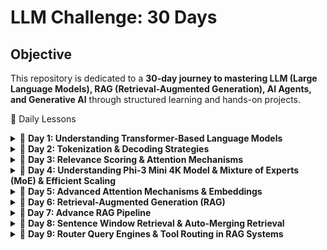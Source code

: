 # LLM Challenge: 30 Days

## **Objective**
This repository is dedicated to a **30-day journey to mastering LLM (Large Language Models), RAG (Retrieval-Augmented Generation), AI Agents, and Generative AI** through structured learning and hands-on projects.


📅 Daily Lessons
<details> <summary>📖 <strong>Day 1: Understanding Transformer-Based Language Models</strong></summary>

### **Understanding Transformer-Based Language Models**

#### **1. Introduction to Transformers**  
Transformer models have transformed natural language processing (NLP) by introducing a parallelizable and highly efficient approach to text processing. Introduced in the groundbreaking paper *"Attention is All You Need"*, the Transformer architecture eliminates the sequential dependencies of recurrent neural networks (RNNs) and long short-term memory (LSTM) models, leading to significant improvements in training efficiency and model performance.

---

#### **2. Transformer Architecture**  
The Transformer consists of two main components:  

- **Encoder:** Processes input text by capturing relationships between words using self-attention and feed-forward neural networks.
- **Decoder:** Generates output predictions by attending to both previously generated tokens and encoder outputs.

This structure is particularly effective in tasks such as **machine translation**, **text summarization**, and **question answering**.

---

#### **3. Self-Attention Mechanism**  
A key feature of the Transformer model is **self-attention**, which enables the model to weigh the importance of different words within a sentence. Unlike traditional sequential models, self-attention allows the model to process all words simultaneously, capturing long-range dependencies and contextual relationships efficiently.  

- **Masked Self-Attention:** Used in generative models like GPT to ensure causality by restricting attention to previous tokens only.

This mechanism allows the model to **prioritize words that contribute most to meaning**, significantly improving contextual understanding.

---

#### **4. BERT: A Representation Model**  
BERT (*Bidirectional Encoder Representations from Transformers*) is an encoder-based model designed for **language understanding tasks**.  

##### **Key Features of BERT:**  
- **Bidirectional Attention:** Considers both past and future words in a sentence, leading to deeper contextual word embeddings.
- **Masked Language Modeling (MLM):** Trains the model by randomly masking words in a sentence and predicting them.
- **Fine-Tuning for Specific Tasks:** After pre-training on large datasets, BERT can be fine-tuned for **text classification, named entity recognition (NER), question answering**, and **sentiment analysis**.

BERT is highly effective for extracting meaning from text and understanding word relationships.

---

#### **5. GPT: A Generative Model**  
GPT (*Generative Pre-trained Transformer*) is a **decoder-only** model optimized for text generation.  

##### **Key Features of GPT:**  
- **Autoregressive Learning:** Predicts the next word in a sequence based on previous words.
- **Masked Self-Attention:** Ensures that the model does not "see" future tokens when generating text.
- **Fluent and Coherent Output:** Excels in applications such as **chatbots, text completion, and creative writing**.

While BERT is designed for understanding text, GPT is more suited for **generating human-like responses**.

---

#### **6. Comparison: BERT vs. GPT**  

| Feature | BERT | GPT |
|---------|------|-----|
| Architecture | Encoder-based | Decoder-based |
| Attention | Bidirectional | Unidirectional |
| Training Objective | Masked Language Modeling (MLM) | Autoregressive Text Generation |
| Use Cases | Text classification, NER, question answering | Chatbots, text generation, creative writing |

BERT is better for **extracting information**, while GPT is better for **generating new content**.

---

#### **7. Transformer-Based Language Models: Open-Source vs. Proprietary**  
The NLP space is now divided between **proprietary** and **open-source** language models.  

##### **Proprietary Models (Closed-Source):**  
- **GPT-4** *(OpenAI)*  
- **Gemini** *(Google DeepMind)*  
- **Claude 2** *(Anthropic)*  

These models are state-of-the-art but **restricted in access and control**.

##### **Open-Source Models:**  
- **Llama 2** *(Meta)*  
- **Falcon** *(Technology Innovation Institute)*  
- **Mistral** *(Mistral AI)*  

Open-source models provide **flexibility, transparency, and customization**, making them suitable for research and enterprise applications.

---

#### **8. Conclusion: The Future of Transformers**  
Transformer models have revolutionized NLP by making **language understanding and generation more powerful than ever**. With their **self-attention mechanisms** and **scalability**, they are widely used in applications such as **machine translation, text summarization, search engines, and AI chatbots**.  

As **new models continue to emerge**, the distinction between **representation models (BERT)** and **generative models (GPT)** remains crucial for selecting the right tool for each NLP task.
</details>


<details> <summary>📖 <strong>Day 2: Tokenization & Decoding Strategies</strong></summary>


### **Tokenization and Representation**  
Tokenization is a critical step where input text is broken into smaller units, such as words, subwords, or characters. These tokens are mapped to numerical representations using an embedding matrix. The model's tokenizer maintains a predefined vocabulary, assigning each token a unique ID. The embeddings capture semantic relationships between words, which help the model understand context.

---

### **Transformer Processing – Parallelization vs. Sequential Generation**  
Unlike traditional RNNs, transformers process all input tokens simultaneously in parallel, leveraging self-attention mechanisms to weigh relationships between words. This parallelization allows for highly efficient training and inference. However, during text generation, transformers generate tokens sequentially, producing one token at a time while considering previously generated ones.

---

### **Decoding Strategies – Greedy Decoding vs. Temperature Sampling**  
The decoding process determines how the model selects the next token in a sequence. Two primary methods were discussed:  

- **Greedy Decoding (Temperature = 0):** At each step, the model picks the token with the highest probability. This results in deterministic outputs but may lack diversity.  
- **Temperature Sampling (Temperature > 0):** When temperature is greater than zero, the probability distribution is adjusted to introduce variability. A higher temperature makes the output more diverse and creative, while a lower temperature makes it more deterministic.  
- **Top-k and Top-p Sampling:** These techniques dynamically filter the token selection process by limiting the vocabulary to the most probable tokens (top-k) or adjusting the probability mass threshold (top-p or nucleus sampling).  

The choice of decoding strategy significantly impacts the fluency and creativity of generated text.

---

### **KV Caching – Optimizing Inference for Sequential Generation**  
During text generation, transformers generate tokens one by one in an autoregressive manner. To improve efficiency, **KV (Key-Value) Caching** is used to store previously computed hidden states (key-value pairs). Instead of recomputing the self-attention mechanism from scratch for each new token, the model reuses stored computations. This reduces redundant operations and speeds up inference, especially for long sequences.

---

### **Inference Pipeline and Cached Computation**  
When processing input prompts, LLMs follow a structured inference pipeline:
1. **Tokenization:** The prompt is split into tokens and mapped to numerical embeddings.
2. **Transformer Block Computation:** The model applies self-attention and feed-forward networks to process the input.
3. **Sequential Token Generation:** In autoregressive models, the next token is generated one by one based on previous outputs.
4. **KV Caching Implementation:** Previously computed attention keys and values are stored and reused to speed up processing.
5. **Decoding Strategy Application:** The model selects the most probable token based on the chosen decoding strategy (greedy, temperature-based, top-k, etc.).
6. **Final Output Assembly:** The generated tokens are combined to produce coherent text.

---

### **Application of LLMs in Text Generation**  
The practical applications of these techniques span various domains, including:
- Automated content generation (emails, reports, chat responses)
- Text summarization
- Language translation
- Conversational AI
- Code generation and completion  

# Transformer Concepts
## Key Components of Transformers

### Tokenization and Embeddings
Before passing input into a transformer model, text is tokenized and converted into numerical representations called **embeddings**. The tokenizer holds a vocabulary of tokens, mapping each to a unique token ID. The embedding layer then converts these IDs into high-dimensional vector representations.

Example of tokenization:
```python
from transformers import AutoTokenizer

tokenizer = AutoTokenizer.from_pretrained("bert-base-uncased")
tokens = tokenizer.tokenize("The Shawshank Redemption")
print(tokens)  # ['the', 'shawshank', 'redemption']
```

### Self-Attention Mechanism
Self-attention allows the model to weigh the importance of different words in a sentence relative to each other. It computes three vectors:
- **Query (Q)**: Represents the current token
- **Key (K)**: Represents the context for attention
- **Value (V)**: Holds the information to be passed forward

The attention score is calculated using:
```
Attention(Q, K, V) = softmax( (QK^T) / sqrt(d_k) ) V
```
where **d_k** is the dimension of key vectors, preventing overly large values.

### Feed-Forward Neural Networks (FFNN)
After self-attention, each token embedding passes through a fully connected feed-forward network (FFNN). The transformation can be described as:
```
FFN(x) = max(0, xW1 + b1) W2 + b2
```
where **W1, W2** are weight matrices, and **b1, b2** are biases.

### Multi-Head Attention
Instead of a single attention mechanism, transformers use multiple attention heads to capture different contextual meanings. The outputs of multiple attention heads are concatenated and linearly transformed.

## Decoding Strategies for Text Generation
When generating text, models use different decoding strategies:

### Greedy Decoding
Selects the token with the highest probability at each step.
```python
def greedy_decoding(model, input_ids):
    output = model.generate(input_ids, max_length=50)
    return output
```
### Temperature Sampling
Controls randomness in sampling, with higher values making the output more creative.
```
P(t) = exp(logit_t / temperature) / sum(exp(logit_i / temperature))
```
where **temperature > 1** increases randomness, and **temperature = 0** is deterministic (greedy decoding).

### Top-K and Top-P Sampling (Nucleus Sampling)
- **Top-K** restricts choices to the top K most probable tokens.
- **Top-P (Nucleus Sampling)** selects from the smallest set of tokens whose probabilities sum to a threshold p.

```python
def nucleus_sampling(model, input_ids, top_p=0.9):
    output = model.generate(input_ids, do_sample=True, top_p=top_p, max_length=50)
    return output
```

## KV (Key-Value) Caching for Efficient Decoding
When generating long sequences, transformers use **KV caching** to store previous key and value vectors, reducing redundant computation and speeding up inference.

## Example: Using a Transformer Model
Here’s an example using Hugging Face’s transformers library to generate text with GPT-2:
```python
from transformers import AutoModelForCausalLM, AutoTokenizer

tokenizer = AutoTokenizer.from_pretrained("gpt2")
model = AutoModelForCausalLM.from_pretrained("gpt2")

input_text = "The future of AI is"
input_ids = tokenizer.encode(input_text, return_tensors="pt")

output = model.generate(input_ids, max_length=50, temperature=0.7, top_p=0.9)
print(tokenizer.decode(output[0], skip_special_tokens=True))
```

## Coreference Resolution
Coreference resolution helps models identify when different words refer to the same entity in a text. For example:
"John went to the store. He bought milk."
The model should recognize that "He" refers to "John."
</details>


<details> <summary>📖 <strong>Day 3: Relevance Scoring & Attention Mechanisms</strong></summary>

### **Relevance Scoring and Combining Information in Self-Attention**

In self-attention mechanisms, **relevance scoring** determines how much focus a token should give to other tokens in a sequence. This is achieved using the **Scaled Dot-Product Attention** formula:

```
Attention(Q, K, V) = softmax((Q * K^T) / sqrt(d_k)) * V
```

where:
- **Q (Query):** The token looking for relevant information.
- **K (Key):** Other tokens being compared.
- **V (Value):** The actual information retrieved.
- **d_k:** A scaling factor.

#### **Step 1: Relevance Scoring**
Each token computes its relevance to all other tokens using **dot-product similarity** between Q and K. Higher dot-product values indicate stronger relationships. The softmax function normalizes these scores.

##### **Example**
Consider the sentence:

```
The cat sat on the mat because it was tired.
```

To resolve **"it"**, the model needs to decide whether it refers to **"the cat"** or **"the mat"**. Using relevance scoring, the self-attention mechanism assigns **higher weights** to **"the cat"** based on context.

#### **Step 2: Combining Information**
Once scores are computed, they are used to weight the corresponding **V** values. The output is a weighted sum of all tokens.

##### **Python Example**
```python
import numpy as np

Q = np.array([[1, 0.5]])  # Query token
K = np.array([[1, 0.5], [0.3, 0.8]])  # Key tokens
V = np.array([[0.2, 0.7], [0.6, 0.1]])  # Value tokens

# Compute dot-product similarity
scores = np.dot(Q, K.T)

# Apply softmax to get attention weights
attention_weights = np.exp(scores) / np.sum(np.exp(scores), axis=1, keepdims=True)

# Compute final output
output = np.dot(attention_weights, V)

print("Relevance Scores:\n", scores)
print("Attention Weights:\n", attention_weights)
print("Final Combined Representation:\n", output)
```

#### **Metaphor**
Imagine you are in a meeting, and multiple people are speaking. Your brain **scores** each speaker based on relevance—your boss’s words may have more weight than casual comments. You then **combine** this information, prioritizing important insights while still considering others.

This **dynamic weighting mechanism** is crucial for:
- **Long-range dependencies** (capturing relationships between distant words).
- **Coreference resolution** (linking pronouns to the correct entity).
- **Contextual understanding** (refining meaning based on the full sentence).
Here is a structured summary of the latest images focusing on key concepts relevant to Transformers and Large Language Models:

---

# **Advanced Attention Mechanisms in Transformers**

## **1. Self-Attention Mechanism Breakdown**
### **Query, Key, and Value Projections**
- Each input token is transformed into three distinct vectors:
  - **Query (Q):** Represents what the token is looking for in the sequence.
  - **Key (K):** Represents the content of each token in the sequence.
  - **Value (V):** Contains the actual information associated with each token.
- These projections are performed using learned weight matrices.

### **Computing Attention Scores**
- The attention mechanism calculates **relevance scores** between the **query** of the current token and the **keys** of all other tokens.
- The dot product between `Query` and `Key` matrices determines these scores.
- A **softmax operation** normalizes the scores into probabilities.

### **Weighted Sum of Values**
- The computed attention scores are used to weight the **Value** matrix.
- The output is an enriched representation of the token, integrating contextual information from relevant tokens in the sequence.

---

## **2. Multi-Head Self-Attention**
- Instead of a single attention mechanism, multiple attention heads operate in parallel.
- Each head captures different relationships in the data.
- The outputs of all heads are combined into a single representation.
- This enables the model to consider multiple perspectives at once.

---

## **3. Grouped Attention Mechanism**
- Introduces `n_groups` and `n_attention_heads`, where attention heads are grouped to improve efficiency.
- Each group processes a subset of keys and values, reducing computational cost.

---

## **4. Sparse Attention for Efficiency**
- Standard Transformers apply **global autoregressive self-attention**, meaning each token attends to all previous tokens.
- **Sparse Attention** reduces complexity by restricting attention to a limited number of past tokens.
  - **Strided Sparse Attention:** Looks at every nth token.
  - **Fixed Sparse Attention:** Attends to a fixed number of past tokens.

---

## **5. Token-Level Masking and Attention**
- A token can only pay attention to previous tokens, ensuring autoregressive behavior.
- Illustrated by an upper triangular matrix, where a token at position `t` can only attend to tokens `{1, 2, ..., t}`.

---

## **6. Ring Attention for Scaling Context Length**
- Traditional attention mechanisms are limited by **GPU memory constraints**.
- **Ring Attention** distributes queries, keys, and values across multiple GPUs to extend the effective context length.
- This approach enables near **infinite context window** processing.

---

## **7. Transformer Model Architecture Insights**
- Model configurations include:
  - **Layers (Depth)**
  - **Hidden Dimension**
  - **Feed-Forward Network (FFN) Dimension**
  - **Attention Heads**
  - **Key/Value Heads**
  - **Vocabulary Size**
  - **Activation Function (e.g., SwiGLU)**
  - **Position Encoding (e.g., RoPE - Rotary Position Embeddings)**

---

This summary covers **key attention optimizations**, **multi-head attention**, **sparse computation techniques**, and **scalability solutions** that improve Transformer efficiency. It provides an **intuitive understanding of attention mechanisms** while also linking to **GPU memory optimizations and large-scale context handling**.

</details>

<details> <summary>📖 <strong>Day 4: Understanding Phi-3 Mini 4K Model & Mixture of Experts (MoE) & Efficient Scaling </strong></summary>

---
## **Understanding the Transformer Architecture using Phi-3 Mini 4K Instruct**
This lesson explores the **decoder-only transformer architecture** by using `microsoft/Phi-3-mini-4k-instruct`. The focus is on:
- Loading a transformer model
- Tokenizing and generating text
- Understanding transformer block outputs
- Analyzing the vocabulary and embedding sizes
- Exploring how the model predicts tokens

---

## **1. Setup**
We start by installing the necessary libraries, but in this case, they are pre-installed.

```python
# !pip install transformers>=4.41.2 accelerate>=0.31.0
import warnings
warnings.filterwarnings('ignore')
```
- `transformers`: For working with pre-trained transformer models.
- `accelerate`: Optimizes execution, especially useful for large models.

---

## **2. Loading the Model and Tokenizer**
The Phi-3 Mini model is a **causal language model (CLM)**, meaning it predicts the next token based on previous ones.

```python
from transformers import AutoModelForCausalLM, AutoTokenizer, pipeline

# Load model and tokenizer
tokenizer = AutoTokenizer.from_pretrained("../models/microsoft/Phi-3-mini-4k-instruct")

model = AutoModelForCausalLM.from_pretrained(
    "../models/microsoft/Phi-3-mini-4k-instruct",
    device_map="cpu",
    torch_dtype="auto",
    trust_remote_code=True,
)
```
- `AutoModelForCausalLM`: Loads a decoder-only model.
- `AutoTokenizer`: Processes text input into tokenized format.

⚠️ **Warning:** The model may give a **flash-attention** warning, but since this setup does not use GPUs, it can be ignored.

---

## **3. Creating a Text Generation Pipeline**
A pipeline abstracts model interaction, simplifying tokenization and inference.

```python
generator = pipeline(
    "text-generation",
    model=model,
    tokenizer=tokenizer,
    return_full_text=False,  # Do not include the prompt in the output
    max_new_tokens=50,  # Generate up to 50 new tokens
    do_sample=False,  # Deterministic output (no randomness)
)
```

### **Generating a Text Response**
```python
prompt = "Write an email apologizing to Sarah for the tragic gardening mishap. Explain how it happened."

output = generator(prompt)
print(output[0]['generated_text'])
```

- `do_sample=False`: Ensures deterministic output.
- `max_new_tokens=50`: Limits response length.

⏳ **Note:** Running on CPU, inference may take **~2 minutes**.

---

## **4. Exploring the Model’s Architecture**
You can inspect the model's internal structure.

```python
print(model)
```
**Key Model Parameters:**
- **Vocabulary Size:** 32,064 tokens
- **Embedding Size:** 3,072-dimensional vectors
- **Transformer Blocks (Layers):** 32

To inspect embedding layers:

```python
model.model.embed_tokens
```
To print the transformer block stack:

```python
model.model
```
To access a specific transformer block:

```python
model.model.layers[0]
```

---

## **5. Generating a Single Token**
Each token in the text is generated one by one.

```python
prompt = "The capital of France is"
input_ids = tokenizer(prompt, return_tensors="pt").input_ids
print(input_ids)
```
### **Extracting Transformer Outputs**
The transformer block outputs a **3072-dimensional vector** for each token.

```python
model_output = model.model(input_ids)
print(model_output[0].shape)  # Output shape: (batch_size, num_tokens, embedding_size)
```
- `batch_size = 1` (since we have one prompt)
- `num_tokens = 5` (words in the prompt)
- `embedding_size = 3072` (each token has a 3072-dimensional representation)

### **Predicting the Next Token**
We now extract logits from the **LM Head**.

```python
lm_head_output = model.lm_head(model_output[0])
print(lm_head_output.shape)  # Output shape: (batch_size, num_tokens, vocab_size)
```
- Each token is mapped to a **32,064-dimensional probability distribution**.
- The last token's prediction is extracted:

```python
token_id = lm_head_output[0, -1].argmax(-1)
print(token_id)
```

Finally, **decoding the predicted token**:

```python
print(tokenizer.decode(token_id))
```

---

## **6. Summary of Model Components**
| Component               | Description |
|------------------------|-------------|
| **Query, Key, Value** | Used in self-attention to compute token relationships |
| **Transformer Blocks** | Process input tokens iteratively |
| **Embedding Layer** | Maps tokens to dense numerical representations |
| **LM Head** | Predicts the next token from learned distributions |
| **Autoregressive Attention** | Ensures each token only attends to previous tokens |

---

This summary provides a **concise overview of Phi-3 Mini’s architecture**, focusing on **self-attention, token prediction, and model structure**.

### **Transformer Decoder Evolution (2017 vs. 2024)**

#### **2017 Transformer Decoder (Original Transformer)**
- **Positional Encoding:** Injects position information into token embeddings.
- **Self-Attention:** Attends to all previous tokens to generate the next token.
- **Add & Normalize:** Normalization layer to stabilize training.
- **Feedforward Layer:** Processes information in a dense neural network.
- **Second Add & Normalize:** Another normalization step before output.

#### **2024 Transformer Decoder (Modern Enhancements)**
- **RMSNorm Instead of LayerNorm:** Reduces computational complexity.
- **Grouped Query Attention (GQA):** Improves efficiency by grouping queries.
- **Rotary Embeddings (RoPE):** Enhances positional encoding for longer contexts.
- **More Efficient Normalization & Attention Mechanisms:** Leads to better scaling.

### **Efficient Training Data Packing Explained**
#### **1. Inefficient Training Data Organization**
- In a **naïve approach**, each document is stored in a batch separately.
- If a document is shorter than the maximum allowed sequence length, **padding tokens** (empty spaces) are added to fill the remaining space.
- **Problem:** This wastes valuable context space because a large part of the model’s attention is spent on padding instead of useful information.

#### **2. Optimized Training Data Packing**
- Instead of keeping each document separate and adding padding, **documents are packed together** in a more compact way.
- A special **separator token (`Sep`)** is used between documents to mark boundaries.
- **Benefit:** This approach minimizes the number of padding tokens, making full use of the available context size and improving training efficiency.

##### **Example:**
- **Inefficient Approach:**
  ```
  [Document 1] [Padding] [Padding]
  [Document 2] [Padding] [Padding]
  ```
- **Optimized Packing:**
  ```
  [Document 1] [Sep] [Document 2] [Sep] [Document 3] [Padding]
  ```

- This means the model can process **more meaningful data per batch**, increasing training speed and efficiency.

---

### **Mixture of Experts (MoE) Explained**
#### **1. Concept**
- MoE is a technique that **divides a large model into multiple sub-models**, called **experts**.
- Instead of using **one massive model** for every input, MoE **dynamically selects a few specialized experts** to handle each input.
- This makes training and inference more **efficient and scalable**.

#### **2. Router Mechanism**
- A **router** decides which expert (or set of experts) should process the input.
- Not all experts are used for every input; only a **subset of experts** is activated at any time.
- **Benefit:** This reduces the computational cost since the model does not need to process everything through a single massive network.

##### **Example:**
- Imagine you have **four experts**, each trained on different aspects of language:
  - **Expert 1:** Good at technical writing
  - **Expert 2:** Good at creative writing
  - **Expert 3:** Good at coding-related text
  - **Expert 4:** Good at summarization

- If the input is **"Write a summary of this article"**, the router might **activate Expert 4** instead of all experts, optimizing performance.

#### **3. Layer-wise Expert Selection**
- MoE doesn’t just choose an expert once. At **each layer** of the model, the router picks the best expert dynamically.
- This means different layers might **activate different experts** depending on the complexity of the input.
- **Benefit:** The model becomes **more flexible** and **scales better** with large datasets.

##### **Comparison with Standard Models**
| Traditional Model | MoE Model |
|------------------|----------|
| Single model processes all inputs | Different experts process different inputs |
| High computational cost | Efficient, since only a subset of experts is used |
| Slower training and inference | Faster due to selective computation |

---

### **Key Takeaways**
- **Efficient Data Packing** minimizes padding and maximizes context usage.
- **Mixture of Experts (MoE)** improves efficiency by using specialized experts dynamically, reducing computation.
Here's a well-structured English explanation for your GitHub README:  

---

# **Mixture of Experts (MoE) in Large Language Models (LLMs)**  

## **1. What is Mixture of Experts (MoE)?**  
Mixture of Experts (MoE) is a technique that enhances the efficiency and scalability of **Large Language Models (LLMs)** by dynamically selecting a subset of specialized sub-models (experts) for processing each input. Unlike dense neural networks, which activate all parameters for every input, MoE models use only a small fraction of their total parameters at any given time.  

## **2. How Does MoE Work?**  
MoE models incorporate a **Router**, which decides which expert(s) should process an incoming input. This routing happens **at every layer**, meaning that each layer can dynamically choose different experts based on the input.  

### **Routing Mechanism**  
- The **Router** assigns weights to each expert, determining how much an input should be processed by each one.  
- Typically, **only the top-k experts** (e.g., top-1 or top-2) are activated per input, while the rest remain idle.  
- This selective activation allows the model to scale efficiently while reducing computation costs.  

## **3. MoE vs. Dense Neural Networks**  
| Feature | Dense Neural Network | Mixture of Experts (MoE) |  
|---------|----------------------|--------------------------|  
| **Parameter Utilization** | Uses all parameters for every input | Uses only selected experts per input |  
| **Computational Efficiency** | High computational cost | More efficient due to selective activation |  
| **Scalability** | Limited scalability | Easily scales with more experts |  

## **4. Sparse Parameters: Loading vs. Inference**  
One of the key advantages of MoE models is their **sparse parameter activation**, which affects both model loading and inference:  

### **Loading Model (Training Phase)**
- All experts are loaded into memory (high VRAM usage).  
- The full model, including embeddings, attention layers, and the router, must be stored.  
- Large MoE models, such as **Mixtral 8×7B**, require **46.7 billion parameters** to be loaded.  

### **Inference Time (Execution)**
- Only a subset of experts is activated per input, reducing VRAM requirements.  
- This enables efficient inference while maintaining high performance.  
- For example, instead of using **all 46.7B parameters**, an MoE model may only activate **11.2B parameters** per inference step.  

## **5. Overfitting Issues in MoE**  
While MoE models offer advantages in efficiency and scalability, they also pose some challenges:  
- **Overfitting Risk:** Since individual experts specialize in certain inputs, they may become too tuned to specific data distributions, leading to overfitting.  
- **Mitigation Strategies:** Techniques like **Dropout, Regularization, and Expert Balancing** are used to prevent experts from becoming too specialized.  

## **6. Mixtral: A Case Study of MoE in LLMs**  
**Mixtral 8×7B**, an MoE-based model, consists of 8 different **expert** modules, each with 7B parameters.  
- It uses **top-2 routing**, meaning that only 2 out of the 8 experts are activated for each input.  
- Unlike traditional Transformer models, **MoE layers do not interfere with the attention mechanism**, making them flexible and adaptable.  

## **7. Pros & Cons of MoE Models**  
### ✅ **Pros**  
- **Low VRAM usage during inference**  
- **High performance with efficient scaling**  
- **Flexible architecture for diverse tasks**  

### ❌ **Cons**  
- **High VRAM requirements for model loading**  
- **Higher risk of overfitting due to expert specialization**  
- **More complex architecture compared to dense models**  

## **8. Conclusion**  
Mixture of Experts (MoE) provides an efficient and scalable approach for training massive LLMs, balancing computational efficiency with model performance. By dynamically routing inputs to specialized experts, MoE models achieve high efficiency while keeping VRAM usage low during inference. However, they come with added complexity and potential overfitting risks, requiring careful optimization.  
</details>

<details> <summary>📖 <strong>Day 5: Advanced Attention Mechanisms & Embeddings</strong></summary>

## **1. Self-Attention Mechanism Explained with Database Terminology**  
Self-attention is the core mechanism that enables **Transformers** to understand relationships between tokens in a sequence. It determines how much focus each token should give to every other token in the input.

### **Self-Attention in Database Terms**  
Think of self-attention as querying a **relational database** where:
- **Query (Q)** → Represents what a token wants to know.
- **Key (K)** → Represents the attributes of all tokens.
- **Value (V)** → Represents the actual stored information.

When retrieving data from a database:
1. **Query (Q)** is like an SQL search request.
2. **Key (K)** fields define which columns are used for the lookup.
3. **Value (V)** fields return the relevant data.

The similarity between **Q and K** determines how much of the **V information** should be retrieved.

### **Self-Attention Formula**
The attention scores are computed using **scaled dot-product attention**:

\[
\text{Attention}(Q, K, V) = \text{softmax} \left( \frac{QK^T}{\sqrt{d_k}} \right) V
\]

- **\( QK^T \)** → Measures similarity between query and key.
- **\( \sqrt{d_k} \)** → Normalization to prevent exploding gradients.
- **softmax** → Converts scores into probability weights.

---

## **2. Masked Self-Attention vs. Regular Self-Attention**
- **Self-Attention**: Each token can attend to **all tokens**, including future ones.
- **Masked Self-Attention**: Used in **autoregressive models (GPT)** to **prevent tokens from seeing future tokens** during training.

In masked attention, the upper triangular part of the attention matrix is filled with **-∞**, ensuring that future tokens do not influence the current token’s output.

---

## **3. Word Embeddings vs. Context-Aware Embeddings**
### **What Are Word Embeddings?**
Word embeddings represent words as **high-dimensional vectors** that capture semantic meaning. For example:
- "great" → `[3.2, 1.1, -0.5, 0.7]`
- "bad" → `[-2.3, -1.5, 0.8, -0.6]`

Each value represents a dimension in a learned **semantic space**.

However, **static word embeddings (Word2Vec, GloVe)** have a major limitation:  
- **"Bank" (river bank) vs. "Bank" (financial institution)** → Both have the same vector representation.

### **Context-Aware Embeddings**
Context-aware embeddings (BERT, GPT) **generate different embeddings for the same word** based on surrounding context.

Example:  
- "I deposited money in the **bank**." → `[3.2, 0.5, -1.3]`
- "The river **bank** was flooded." → `[1.2, 2.1, -0.7]`

These embeddings are dynamically computed by the model, making them **far superior** for NLP tasks.

---

## **4. Sentence Embeddings vs. Word Embeddings**
While word embeddings focus on **individual words**, **sentence embeddings** capture the overall meaning of a sentence.

### **Why Sentence Embeddings Are More Meaningful?**
- They provide a **higher-level abstraction** of meaning.
- They enable **semantic search** and **sentence similarity** tasks.
- Models like **SBERT (Sentence-BERT)** produce **fixed-length embeddings**, making them useful for retrieval-based applications.

### **How Are Sentence Embeddings Computed?**
1. **Average Word Embeddings**: Simple but loses syntactic structure.
2. **Pooling Methods (Max, Mean, CLS Token)**: Extracts important features.
3. **Transformer-based models (SBERT, T5, USE)**: Generate **context-rich, task-specific embeddings**.

Example: Computing sentence embeddings using SBERT:
```python
from sentence_transformers import SentenceTransformer

model = SentenceTransformer('all-MiniLM-L6-v2')
sentences = ["I love AI.", "AI is transforming the world."]
embeddings = model.encode(sentences)

print(embeddings.shape)  # Output: (2, 384) - 2 sentences, each with a 384-dimension embedding
```

---

## **5. Multi-Modal Embeddings**
Multi-modal embeddings extend the concept beyond text and incorporate **vision, speech, and other modalities**.

- **Text-Image Models (CLIP)**: Embeds text and images into a **shared semantic space**.
- **Audio-Text Models (Whisper, HuBERT)**: Maps speech and text embeddings to a common space.
- **Vision-Language Models (Flamingo, BLIP-2)**: Jointly learns representations of text and images.

Example: Using **CLIP** to encode both an image and text:
```python
from transformers import CLIPProcessor, CLIPModel
from PIL import Image

model = CLIPModel.from_pretrained("openai/clip-vit-base-patch32")
processor = CLIPProcessor.from_pretrained("openai/clip-vit-base-patch32")

image = Image.open("cat.jpg")
text = ["a photo of a cat", "a photo of a dog"]

inputs = processor(text=text, images=image, return_tensors="pt")
outputs = model(**inputs)

print(outputs.logits_per_text)  # Higher score means better match
```

---

## **6. Transformer Architectures: Encoder-Only, Decoder-Only, Encoder-Decoder**
| Model Type | Description | Example Models | Use Cases |
|------------|------------|---------------|-----------|
| **Encoder-Only** | Processes input holistically, bidirectional attention. | BERT, RoBERTa | Text classification, NER, Sentiment Analysis |
| **Decoder-Only** | Predicts next tokens sequentially, autoregressive. | GPT, LLaMA | Text generation, Chatbots |
| **Encoder-Decoder** | Converts input to latent representation before generating output. | T5, BART, mT5 | Machine Translation, Summarization |

### **Example: Encoder-Decoder Model for Prompt-Based Learning**
Encoder-Decoder models (T5, BART) are often used in **Autoregressive Prompt Learning**.

Example using **T5 for text summarization**:
```python
from transformers import T5ForConditionalGeneration, T5Tokenizer

tokenizer = T5Tokenizer.from_pretrained("t5-small")
model = T5ForConditionalGeneration.from_pretrained("t5-small")

input_text = "summarize: The meeting was held to discuss the recent advancements in AI..."
input_ids = tokenizer(input_text, return_tensors="pt").input_ids

summary_ids = model.generate(input_ids, max_length=50)
print(tokenizer.decode(summary_ids[0], skip_special_tokens=True))
```

---

## **7. Multi-Head Attention (MHA)**
Multi-Head Attention (MHA) allows the model to **attend to different parts of a sequence simultaneously**.

Each attention **head** has its own set of **Q, K, V matrices**, enabling the model to focus on different aspects of the input.

### **Multi-Head Attention Formula**
\[
\text{MultiHead}(Q, K, V) = \text{Concat}(\text{head}_1, ..., \text{head}_h) W^O
\]

Each attention head is computed as:
\[
\text{head}_i = \text{Attention}(Q W_i^Q, K W_i^K, V W_i^V)
\]

Where:
- **\( W_i^Q, W_i^K, W_i^V \)** → Separate weight matrices for each head.
- **\( W^O \)** → Output projection matrix.

---

## **8. Summary: Why These Concepts Matter**
- **Self-Attention** enables **contextual understanding** in Transformers.
- **Masked Self-Attention** ensures **causal generation** in GPT models.
- **Contextual Embeddings** make models better at understanding language nuances.
- **Sentence Embeddings** are more useful for tasks like **semantic search**.
- **Multi-Modal Embeddings** allow AI to learn across **text, image, and audio**.
- **Encoder-Decoder Models** power **translation & summarization**.
- **Multi-Head Attention** enhances the **expressive power** of Transformers.

</details>


<details> <summary>📖 <strong>Day 6: Retrieval-Augmented Generation (RAG)</strong></summary>

# **Day 6: Retrieval-Augmented Generation (RAG)**  

Retrieval-Augmented Generation (RAG) is a framework that enhances **Large Language Models (LLMs)** by integrating external knowledge retrieval into the text generation process. Instead of relying solely on pre-trained knowledge, **RAG queries an external document store (Vector Database or Index) and retrieves relevant chunks** before generating a response.  

---

## **1. Key Stages in RAG**
RAG consists of **three main stages**:  
1. **Ingestion:** Processing and indexing documents into a vector store.  
2. **Retrieval:** Searching for relevant information from indexed documents.  
3. **Synthesis:** Generating responses by combining retrieved information with an LLM.

---

## **2. RAG Workflow Overview**
### **Step 1: Document Ingestion & Chunking**  
Before a model can retrieve information, documents must be processed:
- **Splitting into Chunks**: Long documents are divided into smaller segments.
- **Embedding Creation**: Each chunk is converted into a numerical vector.
- **Indexing in a Vector Store**: These embeddings are stored in a **Vector Database**.

### **Step 2: Querying and Retrieval**  
When a user submits a query:
- The query is embedded and matched against stored document embeddings.
- The **Top-K most relevant** document chunks are retrieved.

### **Step 3: Response Generation (Synthesis)**
- Retrieved chunks are **fed into the LLM**.
- The LLM generates an answer based on both the **retrieved context and its own knowledge**.

---

## **3. RAG Pipeline: Code Implementation**
### **Document Chunking and Embedding**
First, we convert documents into chunks and store their vector representations.

```python
from llama_index import Document

# Create a single document by joining multiple sources
document = Document(text="\n\n".join([doc.text for doc in documents]))
```

### **Indexing Documents with VectorStore**
We use **LlamaIndex** and OpenAI to create an indexed vector database.

```python
from llama_index import VectorStoreIndex
from llama_index import ServiceContext
from llama_index.llms import OpenAI

# Define LLM model and embedding settings
llm = OpenAI(model="gpt-3.5-turbo", temperature=0.1)

service_context = ServiceContext.from_defaults(
    llm=llm, embed_model="local:BAAI/bge-small-en-v1.5"
)

# Create a vector store index from documents
index = VectorStoreIndex.from_documents([document], service_context=service_context)
```

### **Querying the Vector Index**
Once the index is built, we can retrieve relevant chunks:

```python
query_engine = index.as_query_engine()

response = query_engine.query(
    "What are steps to take when finding projects to build your experience?"
)
print(str(response))
```

This approach **retrieves** the most relevant document sections before passing them to the LLM for synthesis.

---

## **4. Vector Store Index vs. Vector Databases**
### **What is a Vector Store Index?**
A **Vector Store Index** (e.g., LlamaIndex) organizes and manages document embeddings efficiently.  
- Stores document **chunks and embeddings**.  
- Allows retrieval of the most relevant document parts.  
- Often used with in-memory storage for local applications.

### **What is a Vector Database?**
A **Vector Database** (e.g., Pinecone, Weaviate, FAISS) scales **document retrieval** for larger applications.  
- Designed for **high-performance** similarity search.
- Optimized for **millions of documents**.
- Enables **real-time retrieval with persistent storage**.

| Feature | Vector Store Index (LlamaIndex) | Vector Database (FAISS, Pinecone) |
|---------|--------------------------------|-----------------------------------|
| **Scope** | Small-scale, in-memory indexing | Large-scale, distributed storage |
| **Persistence** | Temporary (RAM) | Persistent storage |
| **Performance** | Slower for large datasets | Optimized for high-speed queries |
| **Use Case** | Prototyping, small apps | Production-level AI systems |

---

## **5. TruLens: Evaluation and Metrics**
Evaluating RAG responses is critical for **ensuring high-quality outputs**. **TruLens** provides a framework for evaluating:
- **Context Relevance:** Are retrieved documents aligned with the query?
- **Groundedness:** How well does the LLM rely on retrieved data rather than hallucinations?

### **Setting Up TruLens**
```python
from trulens_eval import Tru
tru = Tru()
tru.reset_database()
```

### **Recording Query Engine Results**
TruLens can track the behavior of RAG pipelines and log **retrieval quality**.

```python
from utils import get_prebuilt_trulens_recorder

tru_recorder = get_prebuilt_trulens_recorder(query_engine, app_id="Direct Query Engine")

with tru_recorder as recording:
    for question in eval_questions:
        response = query_engine.query(question)
```

### **Launching Evaluation Dashboard**
```python
records, feedback = tru.get_records_and_feedback(app_ids=[])

# Launch dashboard at http://localhost:8501/
tru.run_dashboard()
```
This allows for **visualizing retrieval effectiveness** and tuning RAG pipelines for optimal performance.

---

## **6. RAG Challenges & Optimizations**
### **Common Challenges**
- **Hallucination**: The LLM might generate **incorrect information** if retrieval fails.
- **Latency**: Searching large document stores can be slow.
- **Index Updates**: Documents must be re-embedded and re-indexed when modified.

### **Optimizations**
✅ **Hybrid Search (BM25 + Vectors):** Combines traditional keyword search with embeddings.  
✅ **Reranking Models:** Re-rank retrieved chunks for better relevance.  
✅ **Chunk Overlapping:** Ensures **context continuity** across chunked documents.  
✅ **Retrieval-Augmented Fine-Tuning:** Fine-tune models with custom retrieval strategies.

---

## **7. Conclusion**
Retrieval-Augmented Generation (RAG) significantly improves **LLM accuracy and contextual relevance** by integrating **external document search** before text generation. **TruLens metrics**, **LlamaIndex for vector storage**, and **efficient indexing techniques** enhance retrieval effectiveness, making RAG a powerful technique for **question answering, chatbots, and enterprise AI systems**.

</details>

<details> <summary> <strong>📖 Day 7: Advance RAG Pipeline </strong></summary>

### **1️⃣ Direct Queries**
Direct queries involve retrieving relevant **chunks** of text directly from the vector database or index without considering surrounding context.  

✅ **Pros:**  
- Fast retrieval since only the most relevant chunk is fetched.  
- Works well when documents are structured and information is self-contained.  

❌ **Cons:**  
- May miss crucial context if the information is spread across multiple sentences.  
- Short queries might return incomplete results.  

💡 **Use Case:** When the knowledge is atomic (e.g., **definitions, factual answers**).  

---

### **2️⃣ Sentence-Window Queries**
Instead of retrieving only the most relevant chunk, **sentence-window retrieval** expands the context by fetching additional sentences before and after the retrieved chunk.  

✅ **Pros:**  
- **Improves context awareness**, ensuring that responses are more accurate.  
- **Reduces hallucinations**, as the model has more surrounding information.  
- Works well for **explanatory answers** where full context is needed.  

❌ **Cons:**  
- Slower compared to direct queries (more text to process).  
- May include **irrelevant sentences**, which could introduce noise.  

💡 **Use Case:** When retrieving **summaries, multi-sentence explanations, or references** (e.g., research papers, legal texts).  

---

### **3️⃣ Auto-Merging Retrieval**
Auto-merging retrieval dynamically **combines multiple small chunks** into a larger **cohesive unit** before sending them to the LLM.  

✅ **Pros:**  
- Ensures that the response is based on a **wider** context.  
- Helps reduce **truncation issues** when dealing with short context windows.  
- Works well for **complex questions** requiring multiple sources of information.  

❌ **Cons:**  
- Increases computational overhead (merging takes processing time).  
- If **too many chunks** are merged, some irrelevant information might be included.  

💡 **Use Case:** When working with **multi-paragraph** answers, FAQs, or **document summarization**.  


### **4️⃣ Evaluating RAG Responses: Key Metrics**  
To assess the quality of a RAG-based system, we measure the response using three primary **evaluation metrics**:  

### **🔹 Answer Relevance**  
✅ Measures **how well the generated response answers the query**.  
✅ Checks if the **semantic meaning aligns with the intent** of the question.  

🔹 **Formula (Simplified):**  
```
Answer Relevance = Similarity(Query, Response)
```
🔹 **Example:**  
**Query:** *"What is the capital of France?"*  
**Response:** *"Paris is the capital of France."* ✅ **(High relevance)**  
**Response:** *"France is in Europe."* ❌ **(Low relevance - doesn't answer directly)**  

---

### **🔹 Context Relevance**  
✅ Measures whether the **retrieved document chunk is relevant** to the query.  
✅ If the retrieved context is off-topic, the model is forced to **hallucinate**.  

🔹 **Formula (Simplified):**  
```
Context Relevance = Similarity(Query, Retrieved Chunk)
```
🔹 **Example:**  
**Query:** *"Explain quantum entanglement."*  
**Retrieved Chunk:** *"Quantum entanglement describes a phenomenon in which..."* ✅ **(High relevance)**  
**Retrieved Chunk:** *"Newton's laws describe classical motion."* ❌ **(Low relevance - wrong context)**  

---

### **🔹 Groundedness**  
✅ Measures whether the **final response is based on the retrieved context** or if the model **hallucinates** information.  
✅ If the LLM generates content that **does not appear in the retrieved document**, **groundedness is low**.  

🔹 **Formula (Simplified):**  
```
Groundedness = Overlap(Response, Retrieved Context)
```
🔹 **Example:**  
**Retrieved Chunk:** *"The Eiffel Tower is in Paris."*  
**LLM Response:** *"The Eiffel Tower is in Paris, built in 1889."* ✅ **(High groundedness, as facts align)**  
**LLM Response:** *"The Eiffel Tower is in Berlin, built in 1900."* ❌ **(Low groundedness, incorrect facts)**  


</details>

<details> <summary>📖 <strong>Day 8: Sentence Window Retrieval & Auto-Merging Retrieval </strong></summary>

LLM tabanlı uygulamalarda bilgi alma (retrieval) sistemleri, modelin doğru, bağlamı kuvvetli ve uydurmadan uzak cevaplar verebilmesi için kritik öneme sahiptir. Bu dökümanda, LlamaIndex kütüphanesi kullanılarak uygulanan iki farklı retrieval yaklaşımını karşılaştıracağız:

- Sentence Window Retrieval
- Auto-Merging Retrieval

## Sentence Window Retrieval

### Amaç:
Belgeyi cümle cümle böler ve her cümleyi komşu cümlelerle birlikte bir pencere olarak temsil eder. Örneğin `window_size=3` ise her node 3 cümleden oluşur.

### Kurulum:

```python
from llama_index.node_parser import SentenceWindowNodeParser

node_parser = SentenceWindowNodeParser.from_defaults(
    window_size=3,
    window_metadata_key="window",
    original_text_metadata_key="original_text",
)
```

### Index Oluşturma:

```python
from llama_index import VectorStoreIndex, ServiceContext

sentence_context = ServiceContext.from_defaults(
    llm=llm,
    embed_model="local:BAAI/bge-small-en-v1.5",
    node_parser=node_parser,
)

sentence_index = VectorStoreIndex.from_documents(
    [document], service_context=sentence_context
)
```

### Query Engine:

```python
from llama_index.indices.postprocessor import (
    MetadataReplacementPostProcessor,
    SentenceTransformerRerank
)

postproc = MetadataReplacementPostProcessor(target_metadata_key="window")
rerank = SentenceTransformerRerank(top_n=2, model="BAAI/bge-reranker-base")

query_engine = sentence_index.as_query_engine(
    similarity_top_k=6,
    node_postprocessors=[postproc, rerank]
)
```

### Notlar:
- `window_size`: Bağlam için kaç cümlelik pencere kullanılacağını belirler.
- `MetadataReplacementPostProcessor`: Asıl cümle yerine pencereyi döndürmek için kullanılır.
- `Reranker`: Semantic benzerliğe göre en iyi n sonucu seçer.

## Auto-Merging Retrieval

### Amaç:
Belgeleri hiyerarşik parçalara ayırar ve sorguya en yakın node'lardan başlayarak bağlı oldukları üst paragrafları otomatik birleştirir. Bu sayede daha anlamlı ve bağlamı kuvvetli cevaplar elde edilir.

### Hierarchical Node Parsing:

```python
from llama_index.node_parser import HierarchicalNodeParser, get_leaf_nodes

node_parser = HierarchicalNodeParser.from_defaults(
    chunk_sizes=[2048, 512, 128]  # 3 seviyeli parçalama
)
nodes = node_parser.get_nodes_from_documents([document])
leaf_nodes = get_leaf_nodes(nodes)
```

### Index Oluşturma:

```python
from llama_index import StorageContext, VectorStoreIndex

storage_context = StorageContext.from_defaults()
storage_context.docstore.add_documents(nodes)

automerging_index = VectorStoreIndex(
    leaf_nodes, storage_context=storage_context, service_context=auto_merging_context
)
```

### Retriever + Query Engine:

```python
from llama_index.retrievers import AutoMergingRetriever
from llama_index.indices.postprocessor import SentenceTransformerRerank
from llama_index.query_engine import RetrieverQueryEngine

base_retriever = automerging_index.as_retriever(similarity_top_k=12)
retriever = AutoMergingRetriever(
    base_retriever,
    automerging_index.storage_context,
    verbose=True
)
rerank = SentenceTransformerRerank(top_n=6, model="BAAI/bge-reranker-base")

auto_merging_engine = RetrieverQueryEngine.from_args(
    retriever, node_postprocessors=[rerank]
)
```

### Notlar:
- `chunk_sizes`: Belgeyi büyy\u00fkten küçüğe parçalayarak bağlam yapısı oluşturur.
- `AutoMergingRetriever`: Leaf node'ların bağlı olduğu üst metinleri otomatik birleştirir.
- `Reranker`: Sıralamayı optimize eder.

## Farklar:

| Özellik | SentenceWindow | AutoMerging |
|----------|----------------|-------------|
| Bağlam | Komşu cümle pencere | Hiyerarşik metin yapısı |
| Esneklik | Sabit pencere | Dinamik birleştirme |
| Detay Derinliği | Orta | Yüksek |
| Uygulama Kolaylığı | Basit | Orta-zor |
| Performans | Daha hızlı | Daha bağlamı kuvvetli ama ağır |

## TruLens Metrikleri (Değerlendirme için)

| Metrik | Anlamı | Açıklama |
|--------|---------|------------|
| Answer Relevance | Soruyla ne kadar uyumlu | 1.0'a yaklaşması istenir |
| Context Relevance | Belgedeki doğru yerden mi | 1.0 olmalı |
| Groundedness | Gerçekten belgeye mi dayanıyor | 0.9 ve üstü iyi, < 0.7 hallucination riski |

</details>

<details> <summary>📖 <strong>Day 9: Router Query Engines & Tool Routing in RAG Systems</strong></summary>

### **1. Router Query Engine: Multi-Tool Dispatching**

Router Query Engine is a powerful mechanism in **LlamaIndex** that enables dynamic routing of user queries to the most relevant sub-system (e.g., summarization vs. retrieval).  

Instead of relying on a single index or query engine, it uses a **selector** (e.g., `LLMSingleSelector`) to determine the best tool to answer a given query.

#### ✅ **Example:**
- If the question is **“Summarize the document”**, the selector routes it to the **Summary Index**.
- If it’s **“What is mentioned about section X?”**, it uses the **Vector Index** for retrieval.

---

### **2. Summary Index vs Vector Index**
- `SummaryIndex`: Provides high-level, hierarchical document summarization.
- `VectorStoreIndex`: Retrieves fine-grained chunks using semantic similarity.

Each has its own query engine and is registered as a **QueryEngineTool**, with metadata describing when it should be used.

---

### **3. Selector Mechanisms**
- **LLM Selector**: Uses a language model to generate JSON for routing decision.
- **Pydantic Selector**: Uses OpenAI Function Calling to enforce schema and ensure structured outputs.

📌 These enable **multi-agent workflows**, helping LLMs intelligently choose between summarization, retrieval, or reasoning.

---

### **4. Combined Query Engine Flow**

The full pipeline:
```
User Query 
    ↓
RouterQueryEngine
    ↓
LLMSingleSelector or PydanticSelector
    ↓
Best-suited QueryEngineTool (e.g., summary or retrieval)
    ↓
Final Response
```

This ensures that **different tasks are handled by specialized subsystems**, improving accuracy and relevance.

---

### **5. Takeaways**
- Router engines enable **task-specific routing**, a key concept in advanced RAG pipelines.
- This design supports **scalability, modularity, and interpretability** in LLM-powered systems.
- Tool selection logic can be interpreted or audited, making the system **explainable** and **trustworthy**.

Elbette! Aşağıya, **Day 9**’un devamı niteliğinde olacak şekilde notlara eklemeler yapıyorum. Bu kısımda pratik kurulum, kod örneği ve kullanım detayları yer alıyor — böylece **RouterQueryEngine**’in nasıl çalıştığını uygulamalı olarak anlayabilirsin:

---

### **6. How to Implement a Router Query Engine**

You can combine multiple tools or query engines under a single **RouterQueryEngine**, which automatically delegates user queries to the best-suited tool.

#### **Step-by-step Setup Example:**

```python
from llama_index.core import VectorStoreIndex, SummaryIndex
from llama_index.core.tools import QueryEngineTool
from llama_index.selectors.llm_selectors import LLMSingleSelector
from llama_index.query_engine.router_query_engine import RouterQueryEngine
from llama_index.llms import OpenAI
```

---

#### **1. Build the Individual Engines**

```python
vector_index = VectorStoreIndex(nodes)
vector_engine = vector_index.as_query_engine(similarity_top_k=2)

summary_index = SummaryIndex(nodes)
summary_engine = summary_index.as_query_engine(response_mode="tree_summarize")
```

---

#### **2. Wrap Engines as QueryEngineTools**

```python
vector_tool = QueryEngineTool.from_defaults(
    name="vector_tool",
    description="Useful for answering specific questions using retrieval",
    query_engine=vector_engine,
)

summary_tool = QueryEngineTool.from_defaults(
    name="summary_tool",
    description="Useful for summarizing the document",
    query_engine=summary_engine,
)
```

---

#### **3. Initialize the Selector**

```python
llm = OpenAI(model="gpt-3.5-turbo", temperature=0)
selector = LLMSingleSelector.from_defaults(llm=llm)
```

---

#### **4. Combine into a RouterQueryEngine**

```python
router_query_engine = RouterQueryEngine.from_defaults(
    selector=selector,
    query_engine_tools=[vector_tool, summary_tool],
    llm=llm
)
```

---

#### **5. Run a Query through the Router**

```python
response = router_query_engine.query("Summarize the document briefly.")
print(str(response))
```

Or try:

```python
response = router_query_engine.query("What does MetaGPT say about section 5?")
```

---

### **How It Works Under the Hood**

1. The `LLMSingleSelector` analyzes the user query.
2. Based on tool descriptions, it selects the most relevant tool.
3. The query is passed only to that tool’s engine.
4. Final response is returned, just as if the user directly called that engine.

---

### **Debugging Tip**

You can set `verbose=True` in `RouterQueryEngine.from_defaults(...)` to **see which tool is chosen** and why.

```python
router_query_engine = RouterQueryEngine.from_defaults(
    selector=selector,
    query_engine_tools=[vector_tool, summary_tool],
    llm=llm,
    verbose=True
)
```

---

### **Real-World Applications**

- Routing questions to **RAG**, **summarization**, **database**, or **calculation** tools
- Can be expanded with **LLM Agents**, **FunctionTools**, or **external APIs**
- Ideal for **multi-modal**, **multi-index**, or **multi-task** LLM pipelines

---

### **Key Concepts Recap**
| Component | Role |
|----------|------|
| `QueryEngineTool` | Wraps an individual engine and defines what it does |
| `LLMSingleSelector` | Chooses the best tool based on the user query |
| `RouterQueryEngine` | Central system that delegates user queries dynamically |

---


**Are you ready to join this journey?** 
 **Follow along and star the repo!**
